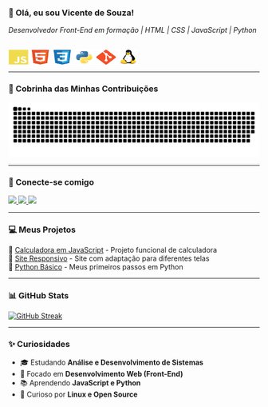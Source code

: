 ### **👋 Olá, eu sou Vicente de Souza!**  
*Desenvolvedor Front-End em formação | HTML | CSS | JavaScript | Python*  

<div style="display: inline_block"><br>  
  <img align="center" alt="Vicente-Js" height="30" width="40" src="https://raw.githubusercontent.com/devicons/devicon/master/icons/javascript/javascript-plain.svg" title="JavaScript">
  <img align="center" alt="Vicente-HTML" height="30" width="40" src="https://raw.githubusercontent.com/devicons/devicon/master/icons/html5/html5-original.svg" title="HTML5">
  <img align="center" alt="Vicente-CSS" height="30" width="40" src="https://raw.githubusercontent.com/devicons/devicon/master/icons/css3/css3-original.svg" title="CSS3">
  <img align="center" alt="Vicente-Python" height="30" width="40" src="https://raw.githubusercontent.com/devicons/devicon/master/icons/python/python-original.svg" title="Python (Básico)">
  <img align="center" alt="Vicente-Git" height="30" width="40" src="https://raw.githubusercontent.com/devicons/devicon/master/icons/git/git-original.svg" title="Git">
  <img align="center" alt="Vicente-Linux" height="30" width="40" src="https://raw.githubusercontent.com/devicons/devicon/master/icons/linux/linux-original.svg" title="Linux (Básico)">
</div>  

---

### **🐍 Cobrinha das Minhas Contribuições**  
<picture>
  <source 
    media="(prefers-color-scheme: dark)" 
    srcset="https://raw.githubusercontent.com/Souza371/Souza371/output/github-contribution-grid-snake-dark.svg"
  >
  <source 
    media="(prefers-color-scheme: light)" 
    srcset="https://raw.githubusercontent.com/Souza371/Souza371/output/github-contribution-grid-snake.svg"
  >
  <img 
    alt="github contribution grid snake animation" 
    src="https://raw.githubusercontent.com/Souza371/Souza371/output/github-contribution-grid-snake.svg"
  >
</picture>

---

### **📲 Conecte-se comigo**  
<div>  
  <a href="https://www.linkedin.com/in/vicente-de-souza-146b4527a/" target="_blank">
    <img src="https://img.shields.io/badge/-LinkedIn-%230077B5?style=for-the-badge&logo=linkedin&logoColor=white" target="_blank">
  </a>  
  <a href="https://www.instagram.com/vicente_de_souza_/" target="_blank">
    <img src="https://img.shields.io/badge/-Instagram-%23E4405F?style=for-the-badge&logo=instagram&logoColor=white" target="_blank">
  </a>  
  <a href="mailto:vicenteesouza371@gmail.com" target="_blank">
    <img src="https://img.shields.io/badge/-Gmail-%23333?style=for-the-badge&logo=gmail&logoColor=white" target="_blank">
  </a>  
</div>  

--- 

### **💻 Meus Projetos**  
🔹 [Calculadora em JavaScript](https://github.com/Souza371/Calculadora) - Projeto funcional de calculadora  
🔹 [Site Responsivo](https://github.com/Souza371/Site-responsivo) - Site com adaptação para diferentes telas  
🔹 [Python Básico](https://github.com/Souza371/Python) - Meus primeiros passos em Python  

---

### **📊 GitHub Stats**  
[![GitHub Streak](https://streak-stats.demolab.com?user=Souza371&theme=dark)](https://git.io/streak-stats)  

---

### **✨ Curiosidades**  
- 🎓 Estudando **Análise e Desenvolvimento de Sistemas**  
- 🚀 Focado em **Desenvolvimento Web (Front-End)**  
- 📚 Aprendendo **JavaScript e Python**  
- 🐧 Curioso por **Linux e Open Source**  

